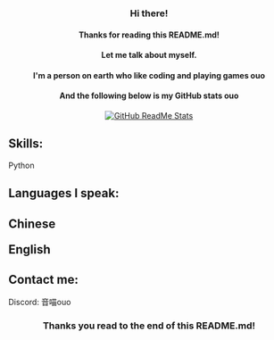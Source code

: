<h3 align="center">Hi there!</h3>
<h4 align="center">Thanks for reading this README.md!</h4>
<h4 align="center">Let me talk about myself.</h4>
<h4 align="center">I'm a person on earth who like coding and playing games ouo</h4>
<h4 align="center">And the following below is my GitHub stats ouo</h4>
<div align="center">
<p>
  <a href="https://github.com/oto9487">
  <img src="https://github-readme-stats.vercel.app/api?username=oto9487&show_icons=true&theme=react" alt="GitHub ReadMe Stats">
  </a>
</p>
</div>
<h2>Skills:</h2>
<p>Python</p>
<h4></h4>
<h2>Languages I speak:<h2>
<p>Chinese</p>
<p>English</p>
<h2>Contact me:</h2>
<p>Discord: 音喵ouo</p>
<h3 align="center">Thanks you read to the end of this README.md!</h3>
